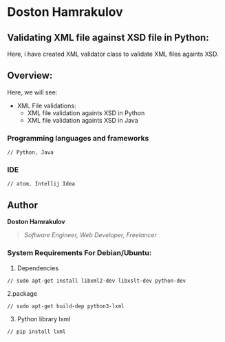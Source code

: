 # Doston Hamrakulov

## Validating XML file against XSD file in Python:
Here, i have created XML validator class to validate XML files againts XSD.

## Overview:
Here, we will see:
* XML File validations:
  * XML file validation againts XSD in Python
  * XML file validation againts XSD in Java

### Programming languages and frameworks
```[Python, Java]
// Python, Java
```

### IDE
```[atom, intellij idea]
// atom, Intellij Idea
```

## Author
**Doston Hamrakulov**
>*Software Engineer, Web Developer, Freelancer*

### System Requirements For Debian/Ubuntu:

1. Dependencies

```[sudo apt-get install libxml2-dev libxslt-dev python-dev]
// sudo apt-get install libxml2-dev libxslt-dev python-dev
```

2.package
```[sudo apt-get build-dep python3-lxml]
// sudo apt-get build-dep python3-lxml
```

3. Python library lxml
```[pip install lxml]
// pip install lxml
```
